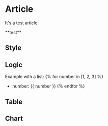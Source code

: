 # Article

It's a test article

<div>
**test**
</div>

## Style

## Logic

Example with a list:
{% for number in [1, 2, 3] %}
- number: {{ number }}
{% endfor %}

## Table

## Chart

